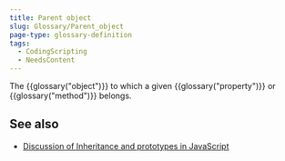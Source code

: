 ```yaml
---
title: Parent object
slug: Glossary/Parent_object
page-type: glossary-definition
tags:
  - CodingScripting
  - NeedsContent
---
```


The {{glossary("object")}} to which a given {{glossary("property")}} or {{glossary("method")}} belongs.

## See also

- [Discussion of Inheritance and prototypes in JavaScript](/en-US/docs/Web/JavaScript/Inheritance_and_the_prototype_chain)
